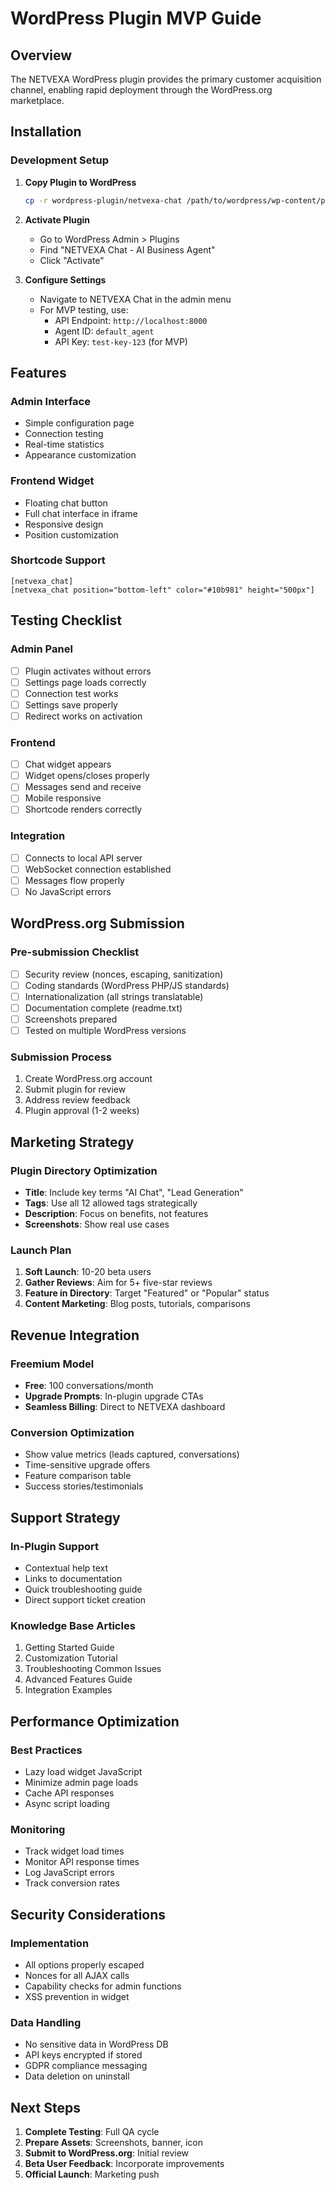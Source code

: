# WordPress Plugin MVP Guide

## Overview

The NETVEXA WordPress plugin provides the primary customer acquisition channel, enabling rapid deployment through the WordPress.org marketplace.

## Installation

### Development Setup

1. **Copy Plugin to WordPress**
   ```bash
   cp -r wordpress-plugin/netvexa-chat /path/to/wordpress/wp-content/plugins/
   ```

2. **Activate Plugin**
   - Go to WordPress Admin > Plugins
   - Find "NETVEXA Chat - AI Business Agent"
   - Click "Activate"

3. **Configure Settings**
   - Navigate to NETVEXA Chat in the admin menu
   - For MVP testing, use:
     - API Endpoint: `http://localhost:8000`
     - Agent ID: `default_agent`
     - API Key: `test-key-123` (for MVP)

## Features

### Admin Interface
- Simple configuration page
- Connection testing
- Real-time statistics
- Appearance customization

### Frontend Widget
- Floating chat button
- Full chat interface in iframe
- Responsive design
- Position customization

### Shortcode Support
```
[netvexa_chat]
[netvexa_chat position="bottom-left" color="#10b981" height="500px"]
```

## Testing Checklist

### Admin Panel
- [ ] Plugin activates without errors
- [ ] Settings page loads correctly
- [ ] Connection test works
- [ ] Settings save properly
- [ ] Redirect works on activation

### Frontend
- [ ] Chat widget appears
- [ ] Widget opens/closes properly
- [ ] Messages send and receive
- [ ] Mobile responsive
- [ ] Shortcode renders correctly

### Integration
- [ ] Connects to local API server
- [ ] WebSocket connection established
- [ ] Messages flow properly
- [ ] No JavaScript errors

## WordPress.org Submission

### Pre-submission Checklist
- [ ] Security review (nonces, escaping, sanitization)
- [ ] Coding standards (WordPress PHP/JS standards)
- [ ] Internationalization (all strings translatable)
- [ ] Documentation complete (readme.txt)
- [ ] Screenshots prepared
- [ ] Tested on multiple WordPress versions

### Submission Process
1. Create WordPress.org account
2. Submit plugin for review
3. Address review feedback
4. Plugin approval (1-2 weeks)

## Marketing Strategy

### Plugin Directory Optimization
- **Title**: Include key terms "AI Chat", "Lead Generation"
- **Tags**: Use all 12 allowed tags strategically
- **Description**: Focus on benefits, not features
- **Screenshots**: Show real use cases

### Launch Plan
1. **Soft Launch**: 10-20 beta users
2. **Gather Reviews**: Aim for 5+ five-star reviews
3. **Feature in Directory**: Target "Featured" or "Popular" status
4. **Content Marketing**: Blog posts, tutorials, comparisons

## Revenue Integration

### Freemium Model
- **Free**: 100 conversations/month
- **Upgrade Prompts**: In-plugin upgrade CTAs
- **Seamless Billing**: Direct to NETVEXA dashboard

### Conversion Optimization
- Show value metrics (leads captured, conversations)
- Time-sensitive upgrade offers
- Feature comparison table
- Success stories/testimonials

## Support Strategy

### In-Plugin Support
- Contextual help text
- Links to documentation
- Quick troubleshooting guide
- Direct support ticket creation

### Knowledge Base Articles
1. Getting Started Guide
2. Customization Tutorial
3. Troubleshooting Common Issues
4. Advanced Features Guide
5. Integration Examples

## Performance Optimization

### Best Practices
- Lazy load widget JavaScript
- Minimize admin page loads
- Cache API responses
- Async script loading

### Monitoring
- Track widget load times
- Monitor API response times
- Log JavaScript errors
- Track conversion rates

## Security Considerations

### Implementation
- All options properly escaped
- Nonces for all AJAX calls
- Capability checks for admin functions
- XSS prevention in widget

### Data Handling
- No sensitive data in WordPress DB
- API keys encrypted if stored
- GDPR compliance messaging
- Data deletion on uninstall

## Next Steps

1. **Complete Testing**: Full QA cycle
2. **Prepare Assets**: Screenshots, banner, icon
3. **Submit to WordPress.org**: Initial review
4. **Beta User Feedback**: Incorporate improvements
5. **Official Launch**: Marketing push